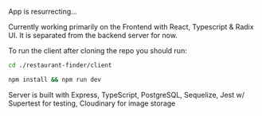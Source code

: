 App is resurrecting...  

Currently working primarily on the Frontend with React, Typescript & Radix UI.
It is separated from the backend server for now.  



To run the client after cloning the repo you should run:
```sh
cd ./restaurant-finder/client
```
```sh
npm install && npm run dev
```

Server is built with Express, TypeScript, PostgreSQL, Sequelize, Jest w/ Supertest for testing, Cloudinary for image storage